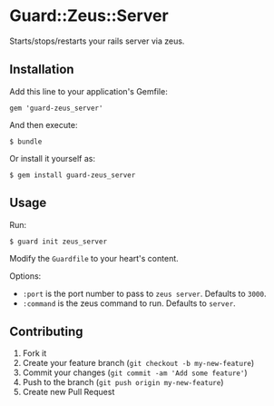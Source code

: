 # Guard::Zeus::Server

Starts/stops/restarts your rails server via zeus.

## Installation

Add this line to your application's Gemfile:

    gem 'guard-zeus_server'

And then execute:

    $ bundle

Or install it yourself as:

    $ gem install guard-zeus_server

## Usage

Run:

    $ guard init zeus_server

Modify the `Guardfile` to your heart's content.

Options:

  * `:port` is the port number to pass to `zeus server`. Defaults to `3000`.
  * `:command` is the zeus command to run. Defaults to `server`.

## Contributing

1. Fork it
2. Create your feature branch (`git checkout -b my-new-feature`)
3. Commit your changes (`git commit -am 'Add some feature'`)
4. Push to the branch (`git push origin my-new-feature`)
5. Create new Pull Request
